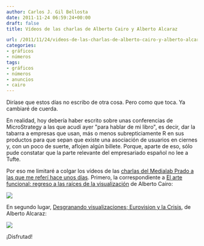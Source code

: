 ```yaml
---
author: Carlos J. Gil Bellosta
date: 2011-11-24 06:59:24+00:00
draft: false
title: Vídeos de las charlas de Alberto Cairo y Alberto Alcaraz

url: /2011/11/24/videos-de-las-charlas-de-alberto-cairo-y-alberto-alcaraz/
categories:
- gráficos
- números
tags:
- gráficos
- números
- anuncios
- cairo
---
```


Diríase que estos días no escribo de otra cosa. Pero como que toca. Ya cambiaré de cuerda.

En realidad, hoy debería haber escrito sobre unas conferencias de MicroStrategy a las que acudí ayer "para hablar de mi libro", es decir, dar la tabarra a empresas que usan, más o menos subrepticiamente R en sus productos para que sepan que existe una asociación de usuarios en ciernes y, con un poco de suerte, aflojen algún billete. Porque, aparte de eso, sólo pude constatar que la parte relevante del empresariado español no lee a Tufte.

Por eso me limitaré a colgar los vídeos de las [charlas del Medialab Prado a las que me referí hace unos días](http://www.datanalytics.com/2011/11/22/grupo-de-trabajo-sobre-periodismo-de-datos-en-madrid/). Primero, la correspondiente a [El arte funcional: regreso a las raíces de la visualización](http://medialab-prado.es/article/el_arte_funcional) de Alberto Cairo:

[![](/wp-uploads/2011/11/medialab_prado_cairo.png)
](http://medialab-prado.es/article/el_arte_funcional)

En segundo lugar, [Desgranando visualizaciones; Eurovision y la Crisis](http://medialab-prado.es/article/desgranando_visualizaciones), de Alberto Alcaraz:

[![](/wp-uploads/2011/11/medialab_prado_alcaraz.png)
](http://medialab-prado.es/article/desgranando_visualizaciones)

¡Disfrutad!
